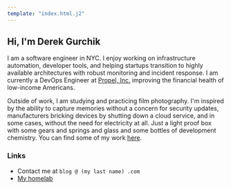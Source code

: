 ```yaml
---
template: "index.html.j2"
---
```


## Hi, I'm Derek Gurchik

I am a software engineer in NYC. I enjoy working on infrastructure automation, developer tools, and helping startups transition to highly available architectures with robust monitoring and incident response. I am currently a DevOps Engineer at [Propel, Inc.](https://www.joinpropel.com/) improving the financial health of low-income Americans. 

Outside of work, I am studying and practicing film photography. I'm inspired by the ability to capture memories without a concern for security updates, manufacturers bricking devices by shutting down a cloud service, and in some cases, without the need for electricity at all. Just a light proof box with some gears and springs and glass and some bottles of development chemistry. You can find some of my work [here](https://www.flickr.com/photos/198516755@N05/).

### Links

* Contact me at `blog @ (my last name) .com`
* [My homelab](/homelab)